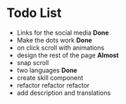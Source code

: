 # Todo List
 - Links for the social media **Done** 
 - Make the dots work **Done**
 - on click scroll with animations 
 - design the rest of the page **Almost**
 - snap scroll 
 - two languages **Done**
 - create skill component
 - refactor refactor refactor
 - add description and translations 


 